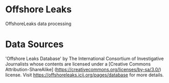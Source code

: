 # Offshore Leaks
OffshoreLeaks data processing


# Data Sources
'Offshore Leaks Database' by The International Consortium of Investigative Journalists whose contents are licensed under a [Creative Commons Attribution-ShareAlike] (https://creativecommons.org/licenses/by-sa/3.0/) license.
Visit https://offshoreleaks.icij.org/pages/database for more details.
